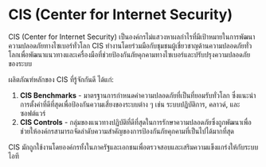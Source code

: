 # CIS (Center for Internet Security)

CIS (Center for Internet Security) เป็นองค์กรไม่แสวงหาผลกำไรที่มีเป้าหมายในการพัฒนาความปลอดภัยทางไซเบอร์ทั่วโลก CIS ทำงานโดยร่วมมือกับชุมชนผู้เชี่ยวชาญด้านความปลอดภัยทั่วโลกเพื่อพัฒนาแนวทางและเครื่องมือที่ช่วยป้องกันภัยคุกคามทางไซเบอร์และปรับปรุงความปลอดภัยของระบบ

ผลิตภัณฑ์หลักของ CIS ที่รู้จักกันดี ได้แก่:

1. **CIS Benchmarks** - มาตรฐานการกำหนดค่าความปลอดภัยที่เป็นที่ยอมรับทั่วโลก ซึ่งแนะนำการตั้งค่าที่ดีที่สุดเพื่อป้องกันความเสี่ยงของระบบต่าง ๆ เช่น ระบบปฏิบัติการ, คลาวด์, และซอฟต์แวร์
2. **CIS Controls** - กลุ่มของแนวทางปฏิบัติที่ดีที่สุดในการรักษาความปลอดภัยซึ่งถูกพัฒนาเพื่อช่วยให้องค์กรสามารถจัดลำดับความสำคัญของการป้องกันภัยคุกคามที่เป็นไปได้มากที่สุด

CIS มักถูกใช้งานโดยองค์กรทั้งในภาครัฐและเอกชนเพื่อตรวจสอบและเสริมความแข็งแกร่งให้กับระบบไอที